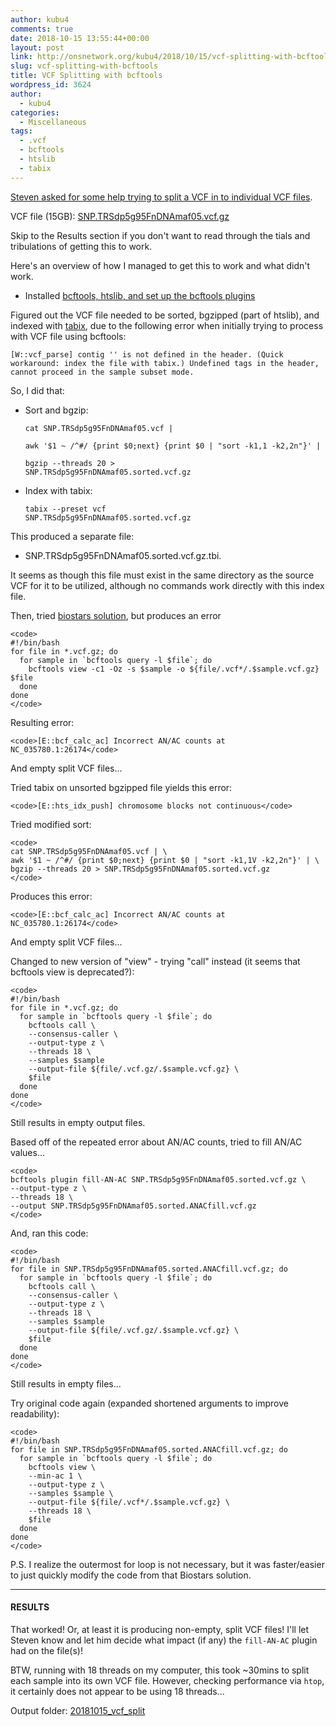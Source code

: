```yaml
---
author: kubu4
comments: true
date: 2018-10-15 13:55:44+00:00
layout: post
link: http://onsnetwork.org/kubu4/2018/10/15/vcf-splitting-with-bcftools/
slug: vcf-splitting-with-bcftools
title: VCF Splitting with bcftools
wordpress_id: 3624
author:
  - kubu4
categories:
  - Miscellaneous
tags:
  - .vcf
  - bcftools
  - htslib
  - tabix
---
```


[Steven asked for some help trying to split a VCF in to individual VCF files](https://github.com/RobertsLab/resources/issues/421).

VCF file (15GB): [SNP.TRSdp5g95FnDNAmaf05.vcf.gz](http://gannet.fish.washington.edu/seashell/eog/files/VCF_files/SNP.TRSdp5g95FnDNAmaf05.vcf.gz)

Skip to the Results section if you don't want to read through the tials and tribulations of getting this to work.

Here's an overview of how I managed to get this to work and what didn't work.





  * Installed [bcftools, htslib, and set up the bcftools plugins](https://samtools.github.io/bcftools/)



Figured out the VCF file needed to be sorted, bgzipped (part of htslib), and indexed with [tabix](http://www.htslib.org/doc/tabix.html), due to the following error when initially trying to process with VCF file using bcftools:

`[W::vcf_parse] contig '' is not defined in the header. (Quick workaround: index the file with tabix.)
Undefined tags in the header, cannot proceed in the sample subset mode.`

So, I did that:





  * Sort and bgzip:




    
    <code>cat SNP.TRSdp5g95FnDNAmaf05.vcf | \
    awk '$1 ~ /^#/ {print $0;next} {print $0 | "sort -k1,1 -k2,2n"}' | \
    bgzip --threads 20 > SNP.TRSdp5g95FnDNAmaf05.sorted.vcf.gz</code>







  * Index with tabix:




    
    <code>tabix --preset vcf SNP.TRSdp5g95FnDNAmaf05.sorted.vcf.gz</code>



This produced a separate file:





  * SNP.TRSdp5g95FnDNAmaf05.sorted.vcf.gz.tbi.



It seems as though this file must exist in the same directory as the source VCF for it to be utilized, although no commands work directly with this index file.

Then, tried [biostars solution](https://www.biostars.org/p/130456/#243638), but produces an error


    
    <code>
    #!/bin/bash
    for file in *.vcf.gz; do
      for sample in `bcftools query -l $file`; do
        bcftools view -c1 -Oz -s $sample -o ${file/.vcf*/.$sample.vcf.gz} $file
      done
    done
    </code>



Resulting error:


    
    <code>[E::bcf_calc_ac] Incorrect AN/AC counts at NC_035780.1:26174</code>



And empty split VCF files...

Tried tabix on unsorted bgzipped file yields this error:


    
    <code>[E::hts_idx_push] chromosome blocks not continuous</code>



Tried modified sort:


    
    <code>
    cat SNP.TRSdp5g95FnDNAmaf05.vcf | \
    awk '$1 ~ /^#/ {print $0;next} {print $0 | "sort -k1,1V -k2,2n"}' | \
    bgzip --threads 20 > SNP.TRSdp5g95FnDNAmaf05.sorted.vcf.gz
    </code>



Produces this error:


    
    <code>[E::bcf_calc_ac] Incorrect AN/AC counts at NC_035780.1:26174</code>



And empty split VCF files...

Changed to new version of "view" - trying "call" instead (it seems that bcftools view is deprecated?):


    
    <code>
    #!/bin/bash
    for file in *.vcf.gz; do
      for sample in `bcftools query -l $file`; do
        bcftools call \
        --consensus-caller \
        --output-type z \
        --threads 18 \
        --samples $sample 
        --output-file ${file/.vcf.gz/.$sample.vcf.gz} \
        $file
      done
    done
    </code>



Still results in empty output files.

Based off of the repeated error about AN/AC counts, tried to fill AN/AC values...


    
    <code>
    bcftools plugin fill-AN-AC SNP.TRSdp5g95FnDNAmaf05.sorted.vcf.gz \
    --output-type z \
    --threads 18 \
    --output SNP.TRSdp5g95FnDNAmaf05.sorted.ANACfill.vcf.gz
    </code>



And, ran this code:


    
    <code>
    #!/bin/bash
    for file in SNP.TRSdp5g95FnDNAmaf05.sorted.ANACfill.vcf.gz; do
      for sample in `bcftools query -l $file`; do
        bcftools call \
        --consensus-caller \
        --output-type z \
        --threads 18 \
        --samples $sample 
        --output-file ${file/.vcf.gz/.$sample.vcf.gz} \
        $file
      done
    done
    </code>



Still results in empty files...

Try original code again (expanded shortened arguments to improve readability):


    
    <code>
    #!/bin/bash
    for file in SNP.TRSdp5g95FnDNAmaf05.sorted.ANACfill.vcf.gz; do
      for sample in `bcftools query -l $file`; do
        bcftools view \
        --min-ac 1 \
        --output-type z \
        --samples $sample \
        --output-file ${file/.vcf*/.$sample.vcf.gz} \
        --threads 18 \
        $file
      done
    done
    </code>



P.S. I realize the outermost for loop is not necessary, but it was faster/easier to just quickly modify the code from that Biostars solution.



* * *





#### RESULTS



That worked! Or, at least it is producing non-empty, split VCF files! I'll let Steven know and let him decide what impact (if any) the `fill-AN-AC` plugin had on the file(s)!

BTW, running with 18 threads on my computer, this took ~30mins to split each sample into its own VCF file. However, checking performance via `htop`, it certainly does not appear to be using 18 threads...

Output folder: [20181015_vcf_split](http://gannet.fish.washington.edu/Atumefaciens/20181015_vcf_split/)
